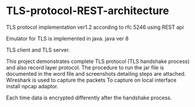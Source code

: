 # TLS-protocol-REST-architecture
TLS protocol implementation ver1.2 according to rfc 5246 using REST api

Emulator for TLS is implemented in java.
java ver 8

TLS client and TLS server.

This project demonstrates complete TLS protocol (TLS handshake process) and also record layer protocol.
The procedure to run the jar file is documented in the word file and screenshots detailing steps are attached. Wireshark is used to capture the packets
To capture on local interface install npcap adaptor.

Each time data is encrypted differently after the handshake process.
